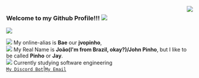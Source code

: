 <img align='right' src="https://github-readme-stats.vercel.app/api?username=jvopinho&show_icons=true&title_color=a020f0&text_color=a020f0&icon_color=a020f0&bg_color=fdfbff&cache_seconds=2300" />

### Welcome to my Github Profile!!! ![](https://cdn.discordapp.com/emojis/899326455274676225.png?size=22)

![](https://img.shields.io/static/v1?label=Overview&message=jvopinho&color=fdfbff&style=for-the-badge&logo=GitHub)

<p>
<img src="https://cdn.discordapp.com/emojis/849304024322408459.png?size=16" /> My online-alias is <strong>Bae</strong> our <strong>jvopinho</strong>, <br />
<img src="https://cdn.discordapp.com/emojis/901578713001492570.png?size=16" /> My Real Name is <strong>João(I'm from Brazil, okay?)/John Pinho</strong>, but I like to be called <strong>Pinho</strong> or <strong>Jay</strong>. <br />
<img src="https://cdn.discordapp.com/emojis/848521657252970526.png?size=16" /> Currently studying software engineering <br />
<code><a href="https://dsc.gg/lunarybot">My Discord Bot</a></code>|<code><a href="mailto:jvopinho@lunary.space">My Email</a></code>
</p>
